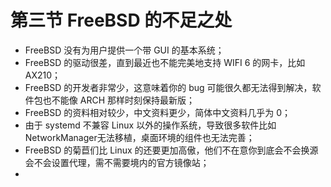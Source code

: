 # 第三节 FreeBSD 的不足之处

- FreeBSD 没有为用户提供一个带 GUI 的基本系统；
- FreeBSD 的驱动很差，直到最近也不能完美地支持 WIFI 6 的网卡，比如 AX210；
- FreeBSD 的开发者非常少，这意味着你的 bug 可能很久都无法得到解决，软件包也不能像 ARCH 那样时刻保持最新版；
- FreeBSD 的资料相对较少，中文资料更少，简体中文资料几乎为 0；
- 由于 systemd 不兼容 Linux 以外的操作系统，导致很多软件比如 NetworkManager无法移植，桌面环境的组件也无法完善；
- FreeBSD 的菊苣们比 Linux 的还要更加高傲，他们不在意你到底会不会换源会不会设置代理，需不需要境内的官方镜像站；
- 
